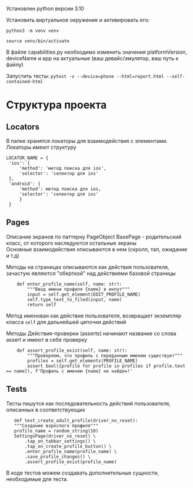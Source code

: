 Установлен python версии 3.10


Установить виртуальное окружение и активировать его:

`python3 -m venv venv`

`source venv/bin/activate`

В файле capabilities.py необходимо изменить значения platformVersion, deviceName и app на актуальные (ваш девайс/эмулятор, ваш путь к файлу)

Запустить тесты:
`pytest -v --device=phone --html=report.html --self-contained-html`

# Структура проекта


## Locators
В папке хранятся локаторы для взаимодействия с элементами. Локаторы имеют структуру  
   ```
   LOCATOR_NAME = {
    'ios': {
        'method': 'метод поиска для ios',
        'selector': 'селектор для ios'
    },
    'android': {
        'method': метод поиска для ios,
        'selector': 'селектор для ios'
        }
    }
```
## Pages
Описание экранов по паттерну PageObject
BasePage - родительский класс, от которого наследуются остальные экраны  
Основные взаимодействия описываются в нем (скролл, тап, ожидание и т.д)  

Методы на страницах описываются как действия пользователя, зачастую являются "оберткой" над действиями базовой страницы
```
    def enter_profile_name(self, name: str): 
        """Ввод имени профиля {name} в инпут"""
        input = self.get_element(EDIT_PROFILE_NAME)
        self.type_text_to_filed(input, name)
        return self
```
Метод именован как действие пользователя, возвращает экземпляр класса `self` для дальнейшей цепочки действий  

Методы Действия-проверки (asserts) начинают название со слова assert и имеют в себе проверку  
```
    def assert_profile_exist(self, name: str):
        """Проверяем, что профиль с переданным именем существует"""
        profiles = self.get_elements(PROFILE_NAME)
        assert bool([profile for profile in profiles if profile.text == name]), f'Профиль с именем {name} не найден!'
```
## Tests
Тесты пишутся как последовательность действий пользователя, описанных в соответствующих 
 ```
    def test_create_adult_profile(driver_no_reset):
    """Создание взрослого профиля"""
    profile_name = random_string(10)
    SettingsPage(driver_no_reset) \
        .tap_on_tabbar_settings() \
        .tap_on_create_profile_button() \
        .enter_profile_name(profile_name) \
        .save_profile_changes() \
        .assert_profile_exist(profile_name)
 ```
В коде тестов можем создавать дополнительные сущности, необходимые для теста. 

